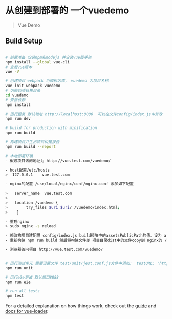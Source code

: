# 从创建到部署的 一个vuedemo

> Vue Demo 

## Build Setup


``` bash

# 前置准备 安装npm和nodejs 并安装vue脚手架
npm install --global vue-cli
# 查看vue版本
vue -V

# 创建项目 webpack 为模板名称， vuedemo 为项目名称 
vue init webpack vuedemo
# 切换到项目根目录
cd vuedemo
# 安装依赖
npm install

# 运行服务 默认地址 http://localhost:8080  可以在文件config/index.js中修改
npm run dev

# build for production with minification
npm run build

# 构建项目并生出项目构建报告
npm run build --report

# 本地部署环境 
- 假设项目访问地址为 http://vue.test.com/vuedemo/ 

- host配置/etc/hosts
>  127.0.0.1	vue.test.com

- nginx的配置 /usr/local/nginx/conf/nginx.conf 添加如下配置

>   server_name  vue.test.com
>
>   location /vuedemo {
>        try_files $uri $uri/ /vuedemo/index.html;
>    }

- 重启nginx 
> sudo nginx -s reload

- 修改构项目建配置 config/index.js build模块中的assetsPublicPath的值。设为 assetsPublicPath: '/vuedemo/'
- 重新构建 npm run build 然后将构建文件即 项目目录dist中的文件copy到 nginx的 /usr/local/nginx/html/vuedemo中

- 浏览器访问项目 http://vue.test.com/vuedemo/


# 运行测试单元 需要设置文件 test/unit/jest.conf.js文件中添加:  testURL: 'http://localhost',
npm run unit

# 运行e2e测试 默认端口8888
npm run e2e

# run all tests
npm test

```

For a detailed explanation on how things work, check out the [guide](http://vuejs-templates.github.io/webpack/) and [docs for vue-loader](http://vuejs.github.io/vue-loader).
